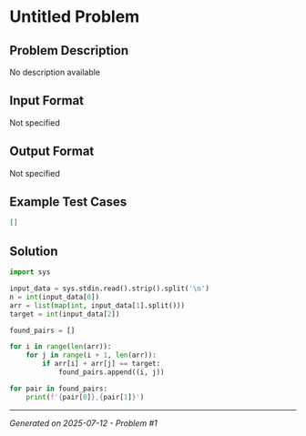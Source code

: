 # Untitled Problem

## Problem Description
No description available

## Input Format
Not specified

## Output Format
Not specified

## Example Test Cases
```json
[]
```

## Solution
```python
import sys

input_data = sys.stdin.read().strip().split('\n')
n = int(input_data[0])
arr = list(map(int, input_data[1].split()))
target = int(input_data[2])

found_pairs = []

for i in range(len(arr)):
    for j in range(i + 1, len(arr)):
        if arr[i] + arr[j] == target:
            found_pairs.append((i, j))

for pair in found_pairs:
    print(f'{pair[0]},{pair[1]}')
```

---
*Generated on 2025-07-12 - Problem #1*